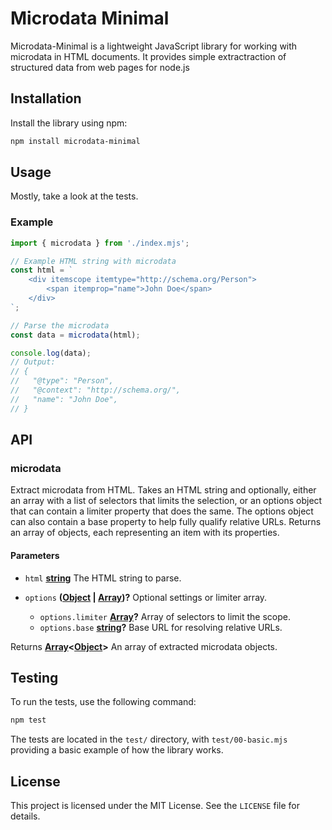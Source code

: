 # Microdata Minimal

Microdata-Minimal is a lightweight JavaScript library for working with microdata in HTML documents. It provides simple extractraction of structured data from web pages for node.js

## Installation

Install the library using npm:

```bash
npm install microdata-minimal
```

## Usage

Mostly, take a look at the tests.

### Example

```javascript
import { microdata } from './index.mjs';

// Example HTML string with microdata
const html = `
    <div itemscope itemtype="http://schema.org/Person">
        <span itemprop="name">John Doe</span>
    </div>
`;

// Parse the microdata
const data = microdata(html);

console.log(data);
// Output:
// {
//   "@type": "Person",
//   "@context": "http://schema.org/",
//   "name": "John Doe",
// }
```

## API

### microdata

Extract microdata from HTML.
Takes an HTML string and optionally, either an array with a list of selectors that
limits the selection, or an options object that can contain a limiter property that does the same.
The options object can also contain a base property to help fully qualify relative URLs.
Returns an array of objects, each representing an item with its properties.

#### Parameters

*   `html` **[string](https://developer.mozilla.org/docs/Web/JavaScript/Reference/Global_Objects/String)** The HTML string to parse.
*   `options` **([Object](https://developer.mozilla.org/docs/Web/JavaScript/Reference/Global_Objects/Object) | [Array](https://developer.mozilla.org/docs/Web/JavaScript/Reference/Global_Objects/Array))?** Optional settings or limiter array.

    *   `options.limiter` **[Array](https://developer.mozilla.org/docs/Web/JavaScript/Reference/Global_Objects/Array)?** Array of selectors to limit the scope.
    *   `options.base` **[string](https://developer.mozilla.org/docs/Web/JavaScript/Reference/Global_Objects/String)?** Base URL for resolving relative URLs.

Returns **[Array](https://developer.mozilla.org/docs/Web/JavaScript/Reference/Global_Objects/Array)<[Object](https://developer.mozilla.org/docs/Web/JavaScript/Reference/Global_Objects/Object)>** An array of extracted microdata objects.

## Testing

To run the tests, use the following command:

```bash
npm test
```

The tests are located in the `test/` directory, with `test/00-basic.mjs` providing a basic example of how the library works.

## License

This project is licensed under the MIT License. See the `LICENSE` file for details.
